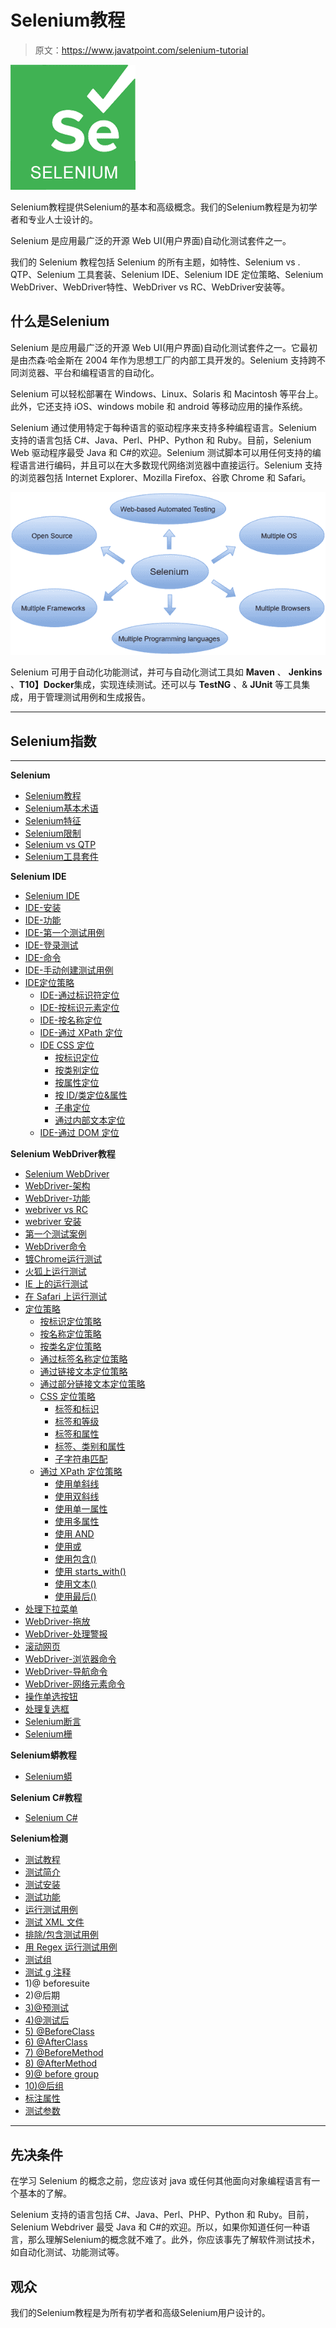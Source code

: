 # Selenium教程

> 原文：<https://www.javatpoint.com/selenium-tutorial>

![Selenium Tutorial](img/397e2ed07a5eb0d59c2e6f3666c755c9.png)

Selenium教程提供Selenium的基本和高级概念。我们的Selenium教程是为初学者和专业人士设计的。

Selenium 是应用最广泛的开源 Web UI(用户界面)自动化测试套件之一。

我们的 Selenium 教程包括 Selenium 的所有主题，如特性、Selenium vs . QTP、Selenium 工具套装、Selenium IDE、Selenium IDE 定位策略、Selenium WebDriver、WebDriver特性、WebDriver vs RC、WebDriver安装等。

## 什么是Selenium

Selenium 是应用最广泛的开源 Web UI(用户界面)自动化测试套件之一。它最初是由杰森·哈金斯在 2004 年作为思想工厂的内部工具开发的。Selenium 支持跨不同浏览器、平台和编程语言的自动化。

Selenium 可以轻松部署在 Windows、Linux、Solaris 和 Macintosh 等平台上。此外，它还支持 iOS、windows mobile 和 android 等移动应用的操作系统。

Selenium 通过使用特定于每种语言的驱动程序来支持多种编程语言。Selenium 支持的语言包括 C#、Java、Perl、PHP、Python 和 Ruby。目前，Selenium Web 驱动程序最受 Java 和 C#的欢迎。Selenium 测试脚本可以用任何支持的编程语言进行编码，并且可以在大多数现代网络浏览器中直接运行。Selenium 支持的浏览器包括 Internet Explorer、Mozilla Firefox、谷歌 Chrome 和 Safari。

![Selenium Tutorial What is Selenium](img/8da9808390b16fb3daa3cc9b71d5a0f9.png)

Selenium 可用于自动化功能测试，并可与自动化测试工具如 **Maven** 、 **Jenkins** 、**T10】Docker**集成，实现连续测试。还可以与 **TestNG** 、& **JUnit** 等工具集成，用于管理测试用例和生成报告。

* * *

## Selenium指数

* * *

**Selenium**

*   [Selenium教程](selenium-tutorial)
*   [Selenium基本术语](selenium-basic-terminology)
*   [Selenium特征](selenium-features)
*   [Selenium限制](selenium-limitations)
*   [Selenium vs QTP](selenium-vs-qtp)
*   [Selenium工具套件](selenium-tool-suite)

**Selenium IDE**

*   [Selenium IDE](selenium-ide)
*   [IDE-安装](selenium-ide-installation)
*   [IDE-功能](selenium-ide-features)
*   [IDE-第一个测试用例](selenium-ide-first-test-case)
*   [IDE-登录测试](selenium-ide-login-test)
*   [IDE-命令](selenium-ide-commands)
*   [IDE-手动创建测试用例](selenium-ide-creating-test-cases-manually)
*   [IDE定位策略](selenium-ide-locating-strategies)
    *   [IDE-通过标识符定位](selenium-ide-locating-strategies-by-identifier)
    *   [IDE-按标识元素定位](selenium-ide-locating-strategies-by-id)
    *   [IDE-按名称定位](selenium-ide-locating-strategies-by-name)
    *   [IDE-通过 XPath 定位](selenium-ide-locating-strategies-by-xpath)
    *   [IDE CSS 定位](selenium-ide-locating-strategies-by-css)
        *   [按标识定位](selenium-css-selector-id)
        *   [按类别定位](selenium-css-selector-class)
        *   [按属性定位](selenium-css-selector-attribute)
        *   [按 ID/类定位&属性](selenium-css-selector-id-class-and-attribute)
        *   [子串定位](selenium-css-selector-sub-string)
        *   [通过内部文本定位](selenium-css-selector-inner-text)
    *   [IDE-通过 DOM 定位](selenium-ide-locating-strategies-by-dom)

**Selenium WebDriver教程**

*   [Selenium WebDriver](selenium-webdriver)
*   [WebDriver-架构](selenium-webdriver-architecture)
*   [WebDriver-功能](selenium-webdriver-features)
*   [webriver vs RC](selenium-webdriver-vs-selenium-rc)
*   [webriver 安装](selenium-webdriver-installation)
*   [第一个测试案例](selenium-webdriver-first-test-case)
*   [WebDriver命令](selenium-webdriver-commands)
*   [镀Chrome运行测试](selenium-webdriver-running-test-on-chrome-browser)
*   [火狐上运行测试](selenium-webdriver-running-test-on-firefox-browser-gecko-driver)
*   [IE 上的运行测试](selenium-webdriver-running-test-on-ie-browser)
*   [在 Safari 上运行测试](selenium-webdriver-running-test-on-safari-browser)
*   [定位策略](selenium-webdriver-locating-strategies)
    *   [按标识定位策略](selenium-webdriver-locating-strategies-by-id)
    *   [按名称定位策略](selenium-webdriver-locating-strategies-by-name)
    *   [按类名定位策略](selenium-webdriver-locating-strategies-by-class-name)
    *   [通过标签名称定位策略](selenium-webdriver-locating-strategies-by-tag-name)
    *   [通过链接文本定位策略](selenium-webdriver-locating-strategies-by-link-text)
    *   [通过部分链接文本定位策略](selenium-webdriver-locating-strategies-by-partial-link-text)
    *   [CSS 定位策略](selenium-webdriver-locating-strategies-by-css)
        *   [标签和标识](webdriver-locating-strategies-by-css-tag-and-id)
        *   [标签和等级](webdriver-locating-strategies-by-css-tag-and-class)
        *   [标签和属性](webdriver-locating-strategies-by-css-tag-and-attribute)
        *   [标签、类别和属性](webdriver-locating-strategies-by-css-tag-class-and-attribute)
        *   [子字符串匹配](webdriver-locating-strategies-by-css-sub-string-matches)
    *   [通过 XPath 定位策略](selenium-webdriver-locating-strategies-by-xpath)
        *   [使用单斜线](webdriver-locating-strategies-by-xpath-using-single-slash)
        *   [使用双斜线](webdriver-locating-strategies-by-xpath-using-double-slash)
        *   [使用单一属性](webdriver-locating-strategies-by-xpath-using-single-attribute)
        *   [使用多属性](webdriver-locating-strategies-by-xpath-using-multiple-attribute)
        *   [使用 AND](webdriver-locating-strategies-by-xpath-using-and)
        *   [使用或](webdriver-locating-strategies-by-xpath-using-or)
        *   [使用包含()](webdriver-locating-strategies-by-xpath-using-contains)
        *   [使用 starts_with()](webdriver-locating-strategies-by-xpath-using-starts_with)
        *   [使用文本()](webdriver-locating-strategies-by-xpath-using-text)
        *   [使用最后()](webdriver-locating-strategies-by-xpath-using-last)
*   [处理下拉菜单](selenium-webdriver-handling-drop-downs)
*   [WebDriver-拖放](selenium-webdriver-drag-and-drop)
*   [WebDriver-处理警报](selenium-webdriver-handling-alerts)
*   [滚动网页](selenium-webdriver-scrolling-web-page)
*   [WebDriver-浏览器命令](selenium-webdriver-browser-commands)
*   [WebDriver-导航命令](selenium-webdriver-navigation-commands)
*   [WebDriver-网络元素命令](selenium-webdriver-webelement-commands)
*   [操作单选按钮](selenium-webdriver-handling-radio-buttons)
*   [处理复选框](selenium-webdriver-handling-checkbox)
*   [Selenium断言](selenium-assertions)
*   [Selenium栅](selenium-grid)

**Selenium蟒教程**

*   [Selenium蟒](selenium-python)

**Selenium C#教程**

*   [Selenium C#](selenium-csharp)

**Selenium检测**

*   [测试教程](testng-tutorial)
*   [测试简介](testng-introduction)
*   [测试安装](testng-installation-in-eclipse)
*   [测试功能](features-of-testng)
*   [运行测试用例](running-test-cases-in-testng)
*   [测试 XML 文件](how-to-create-xml-file-in-testng)
*   [排除/包含测试用例](exclude-include-test-cases-in-testng)
*   [用 Regex 运行测试用例](how-to-use-regex-in-testng)
*   [测试组](testng-groups)
*   [测试 g 注释](testng-annotations)
*   1)@ beforesuite
*   2)@后期
*   [3)@预测试](testng-beforetest-annotation)
*   [4)@测试后](testng-aftertest-annotation)
*   [5) @BeforeClass](testng-beforeclass-annotation)
*   [6) @AfterClass](testng-afterclass-annotation)
*   [7) @BeforeMethod](testng-beforemethod-annotation)
*   [8) @AfterMethod](testng-aftermethod-annotation)
*   [9)@ before group](testng-beforegroups-annotation)
*   [10)@后组](testng-aftergroups-annotation)
*   [标注属性](testng-annotation-attributes)
*   [测试参数](testng-parameters)

* * *

## 先决条件

在学习 Selenium 的概念之前，您应该对 java 或任何其他面向对象编程语言有一个基本的了解。

Selenium 支持的语言包括 C#、Java、Perl、PHP、Python 和 Ruby。目前，Selenium Webdriver 最受 Java 和 C#的欢迎。所以，如果你知道任何一种语言，那么理解Selenium的概念就不难了。此外，你应该事先了解软件测试技术，如自动化测试、功能测试等。

## 观众

我们的Selenium教程是为所有初学者和高级Selenium用户设计的。